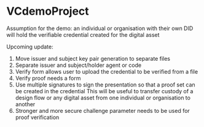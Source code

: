 # VCdemoProject

Assumption for the demo:  an individual or organisation with their own DID will hold the verifiable credential created 
                          for the digital asset
                         
                        
Upcoming update:
1) Move issuer and subject key pair generation to separate files
2) Separate issuer and subject/holder agent or code
2) Verify form allows user to upload the credential to be verified from a file
3) Verify proof needs a form 
4) Use multiple signatures to sign the presentation so that a proof set can be created in the credential
   This will be useful to transfer custody of a design flow or any digital asset from one individual or
   organisation to another
5) Stronger and more secure challenge parameter needs to be used for proof verification
